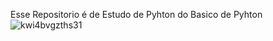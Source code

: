 Esse Repositorio é de Estudo de Pyhton do Basico de Pyhton
![kwi4bvgzths31](https://github.com/user-attachments/assets/1627c8a5-e8e3-4e94-a7ef-59fc0b553feb)
